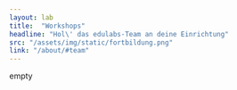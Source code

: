 ```yaml
---
layout: lab
title:  "Workshops"
headline: "Hol\' das edulabs-Team an deine Einrichtung"
src: "/assets/img/static/fortbildung.png"
link: "/about/#team"
---
```

empty
